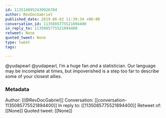 ```yaml
---
id: 1135148952439926784
author: RevDocGabriel
published_date: 2019-06-02 11:39:34 +00:00
conversation_id: 1135085775521894400
in_reply_to: 1135085775521894400
retweet: None
quoted_tweet: None
type: tweet
tags:

---
```


@yudapearl @yudapearl, I’m a huge fan *and* a statistician. Our language may be incomplete at times, but impoverished is a step too far to describe some of your closest allies.

### Metadata

Author: [[@RevDocGabriel]]
Conversation: [[conversation-1135085775521894400]]
In reply to: [[1135085775521894400]]
Retweet of: [[None]]
Quoted tweet: [[None]]
